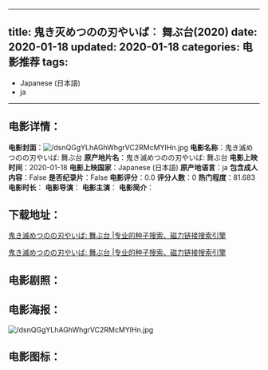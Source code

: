 
---
title: 鬼き灭めつのの刃やいば︰ 舞ぶ台(2020)
date: 2020-01-18
updated: 2020-01-18
categories: 电影推荐
tags:
- 
- Japanese (日本語)
- ja
---


> 

## **电影详情**：

**电影封面**：<img src="https://image.tmdb.org/t/p/w200/dsnQGgYLhAGhWhgrVC2RMcMYIHn.jpg" alt="/dsnQGgYLhAGhWhgrVC2RMcMYIHn.jpg" title="/dsnQGgYLhAGhWhgrVC2RMcMYIHn.jpg">
**电影名称**：鬼き滅めつのの刃やいば: 舞ぶ台
**原产地片名**：鬼き滅めつのの刃やいば: 舞ぶ台
**电影上映时间**：2020-01-18
**电影上映国家**：Japanese (日本語)
**原产地语言**：ja
**包含成人内容**：False
**是否纪录片**：False
**电影评分**：0.0
**评分人数**：0
**热门程度**：81.683
**电影时长**：
**电影导演**：
**电影主演**：
**电影简介**：

## **下载地址**：
[鬼き滅めつのの刃やいば: 舞ぶ台 |专业的种子搜索、磁力链接搜索引擎](https://movie.amd794.com:2083/?search=%E9%AC%BC%E3%81%8D%E6%BB%85%E3%82%81%E3%81%A4%E3%81%AE%E3%81%AE%E5%88%83%E3%82%84%E3%81%84%E3%81%B0%3A%20%E8%88%9E%E3%81%B6%E5%8F%B0&ordering=&mode=match_phrase&page_size=10&page=1)

[鬼き滅めつのの刃やいば: 舞ぶ台 |专业的种子搜索、磁力链接搜索引擎](https://movie.amd794.com:2083/?search=%E9%AC%BC%E3%81%8D%E6%BB%85%E3%82%81%E3%81%A4%E3%81%AE%E3%81%AE%E5%88%83%E3%82%84%E3%81%84%E3%81%B0%3A%20%E8%88%9E%E3%81%B6%E5%8F%B0&ordering=&mode=match_phrase&page_size=10&page=1)
 

## **电影剧照**：


## **电影海报**：
<img src="https://image.tmdb.org/t/p/original/dsnQGgYLhAGhWhgrVC2RMcMYIHn.jpg" alt="/dsnQGgYLhAGhWhgrVC2RMcMYIHn.jpg" title="/dsnQGgYLhAGhWhgrVC2RMcMYIHn.jpg">

## **电影图标**：

